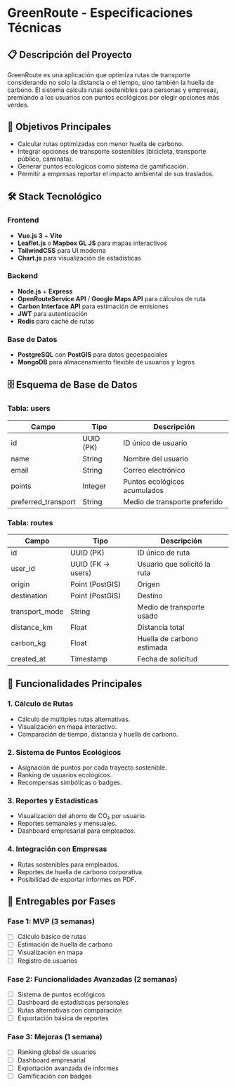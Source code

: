 # GreenRoute - Especificaciones Técnicas

## 📋 Descripción del Proyecto

GreenRoute es una aplicación que optimiza rutas de transporte considerando no solo la distancia o el tiempo, sino también la huella de carbono. El sistema calcula rutas sostenibles para personas y empresas, premiando a los usuarios con puntos ecológicos por elegir opciones más verdes.

## 🎯 Objetivos Principales

- Calcular rutas optimizadas con menor huella de carbono.
- Integrar opciones de transporte sostenibles (bicicleta, transporte público, caminata).
- Generar puntos ecológicos como sistema de gamificación.
- Permitir a empresas reportar el impacto ambiental de sus traslados.

## 🛠 Stack Tecnológico

### Frontend

- **Vue.js 3** + **Vite**
- **Leaflet.js** o **Mapbox GL JS** para mapas interactivos
- **TailwindCSS** para UI moderna
- **Chart.js** para visualización de estadísticas

### Backend

- **Node.js** + **Express**
- **OpenRouteService API** / **Google Maps API** para cálculos de ruta
- **Carbon Interface API** para estimación de emisiones
- **JWT** para autenticación
- **Redis** para cache de rutas

### Base de Datos

- **PostgreSQL** con **PostGIS** para datos geoespaciales
- **MongoDB** para almacenamiento flexible de usuarios y logros

## 🗄️ Esquema de Base de Datos

### Tabla: users

| Campo | Tipo | Descripción |
|-------|------|-------------|
| id | UUID (PK) | ID único de usuario |
| name | String | Nombre del usuario |
| email | String | Correo electrónico |
| points | Integer | Puntos ecológicos acumulados |
| preferred_transport | String | Medio de transporte preferido |

### Tabla: routes

| Campo | Tipo | Descripción |
|-------|------|-------------|
| id | UUID (PK) | ID único de ruta |
| user_id | UUID (FK → users) | Usuario que solicitó la ruta |
| origin | Point (PostGIS) | Origen |
| destination | Point (PostGIS) | Destino |
| transport_mode | String | Medio de transporte usado |
| distance_km | Float | Distancia total |
| carbon_kg | Float | Huella de carbono estimada |
| created_at | Timestamp | Fecha de solicitud |

## 🔧 Funcionalidades Principales

### 1. Cálculo de Rutas

- Cálculo de múltiples rutas alternativas.
- Visualización en mapa interactivo.
- Comparación de tiempo, distancia y huella de carbono.

### 2. Sistema de Puntos Ecológicos

- Asignación de puntos por cada trayecto sostenible.
- Ranking de usuarios ecológicos.
- Recompensas simbólicas o badges.

### 3. Reportes y Estadísticas

- Visualización del ahorro de CO₂ por usuario.
- Reportes semanales y mensuales.
- Dashboard empresarial para empleados.

### 4. Integración con Empresas

- Rutas sostenibles para empleados.
- Reportes de huella de carbono corporativa.
- Posibilidad de exportar informes en PDF.

## 🚀 Entregables por Fases

### Fase 1: MVP (3 semanas)

- [ ] Cálculo básico de rutas
- [ ] Estimación de huella de carbono
- [ ] Visualización en mapa
- [ ] Registro de usuarios

### Fase 2: Funcionalidades Avanzadas (2 semanas)

- [ ] Sistema de puntos ecológicos
- [ ] Dashboard de estadísticas personales
- [ ] Rutas alternativas con comparación
- [ ] Exportación básica de reportes

### Fase 3: Mejoras (1 semana)

- [ ] Ranking global de usuarios
- [ ] Dashboard empresarial
- [ ] Exportación avanzada de informes
- [ ] Gamificación con badges
